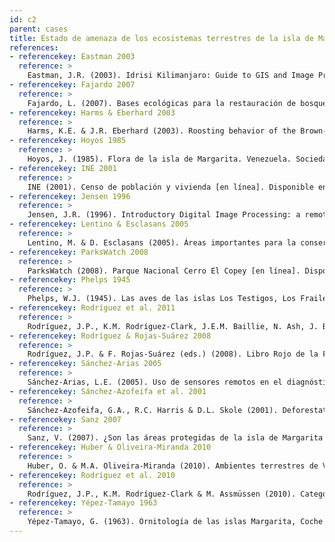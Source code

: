 ```yaml
---
id: c2
parent: cases
title: Estado de amenaza de los ecosistemas terrestres de la isla de Margarita, estado Nueva Esparta
references:
- referencekey: Eastman 2003
  reference: >
    Eastman, J.R. (2003). Idrisi Kilimanjaro: Guide to GIS and Image Proccessing. Manual Version 14.00. Clark Labs, Clark University: Worcester, Massachussets, EE.UU.
- referencekey: Fajardo 2007
  reference: >
    Fajardo, L. (2007). Bases ecológicas para la restauración de bosques secos tropicales en la península de Macanao, isla de Margarita. Tesis de Grado presentada como requisito parcial para optar al Título de Doctor en Ciencias mención Ecología, Instituto Venezolano de Investigaciones Científicas: Caracas, Venezuela.
- referencekey: Harms & Eberhard 2003
  reference: >
    Harms, K.E. & J.R. Eberhard (2003). Roosting behavior of the Brown-throated Parakeet (Aratinga pertinax) and roost locations on four southern Caribbean islands. Ornitol. Neotrop. 14: 79-89.
- referencekey: Hoyos 1985
  reference: >
    Hoyos, J. (1985). Flora de la isla de Margarita. Venezuela. Sociedad y Fundación La Salle de Ciencias Naturales: Caracas, Venezuela.
- referencekey: INE 2001
  reference: >
    INE (2001). Censo de población y vivienda [en línea]. Disponible en (www.ine.gob.ve/poblacion/ censopoblacionvivienda. asp)
- referencekey: Jensen 1996
  reference: >
    Jensen, J.R. (1996). Introductory Digital Image Processing: a remote sensing perspective. K.C. Clarke (ed.). Prentice Hall Series in Geographic Information Science. Prentice Hall: USA.
- referencekey: Lentino & Esclasans 2005
  reference: >
    Lentino, M. & D. Esclasans (2005). Áreas importantes para la conservación de las aves en Venezuela. Pp. 621-730. En: K. Boyla & A. Estrada (eds.). Áreas importantes para la conservación de las aves en los Andes tropicales: Sitios prioritarios para la conservación de biodiversidad. Serie Conservación de BirdLife N° 14. BirdLife Internacional: Quito, Ecuador.
- referencekey: ParksWatch 2008
  reference: >
    ParksWatch (2008). Parque Nacional Cerro El Copey [en línea]. Disponible en www.parkswatch.org/parkprofile
- referencekey: Phelps 1945
  reference: >
    Phelps, W.J. (1945). Las aves de las islas Los Testigos, Los Frailes y La Tortuga. Bol. Soc. Venez. Cienc. Nat. 9: 257-283.
- referencekey: Rodríguez et al. 2011
  reference: >
    Rodríguez, J.P., K.M. Rodríguez-Clark, J.E.M. Baillie, N. Ash, J. Benson, T. Boucher, C. Brown, N. Burgess, B. Collen, M. Jennings, D.A. Keith, E. Nicholson, C. Revenga, B. Reyers, M. Rouget, T. Smith, M. Spalding, A. Taber, M. Walpole, I. Zager & T. Zamin (2011). Establishing red list criteria for threatened ecosystems. Conservation Biology 25 [doi: 10.1111/j.1523-1739.2010.1598].
- referencekey: Rodríguez & Rojas-Suárez 2008
  reference: >
    Rodríguez, J.P. & F. Rojas-Suárez (eds.) (2008). Libro Rojo de la Fauna Venezolana. 3a. ed. PROVITA y Shell Venezuela, S.A.: Caracas, Venezuela. 364 pp.
- referencekey: Sánchez-Arias 2005
  reference: >
    Sánchez-Arias, L.E. (2005). Uso de sensores remotos en el diagnóstico y restauración de las áreas de manglar del Parque Nacional Laguna de la Restinga, isla de Margarita, Venezuela. Informe Final de Trabajo Dirigido. Instituto Venezolano de Investigaciones Científicas: Caracas, Venezuela.
- referencekey: Sánchez-Azofeifa et al. 2001
  reference: >
    Sánchez-Azofeifa, G.A., R.C. Harris & D.L. Skole (2001). Deforestation in Costa Rica: a quantitative analysis using remote sensing imagery. Biotropica 33: 378-384.
- referencekey: Sanz 2007
  reference: >
    Sanz, V. (2007). ¿Son las áreas protegidas de la isla de Margarita suficientes para mantener su biodiversidad? Análisis espacial del estado de conservación de sus vertebrados amenazados. Mem. Soc. Cien. Nat. La Salle 167: 111-130.
- referencekey: Huber & Oliveira-Miranda 2010
  reference: >
    Huber, O. & M.A. Oliveira-Miranda (2010). Ambientes terrestres de Venezuela. Pp: 29-89. En: J.P. Rodríguez, F. Rojas-Suárez & D. Giraldo Hernández (eds.). Libro Rojo de los Ecosistemas Terrestres de Venezuela. Provita, Shell Venezuela, Lenovo (Venezuela). Caracas: Venezuela.
- referencekey: Rodríguez et al. 2010
  reference: >
    Rodríguez, J.P., K.M. Rodríguez-Clark & M. Assmüssen (2010). Categorías y criterios de las listas rojas de ecosistemas. Pp: 93-105. En: J.P. Rodríguez, F. Rojas-Suárez & D. Giraldo Hernández (eds.). Libro Rojo de los Ecosistemas Terrestres de Venezuela. Provita, Shell Venezuela, Lenovo (Venezuela). Caracas: Venezuela.
- referencekey: Yépez-Tamayo 1963
  reference: >
    Yépez-Tamayo, G. (1963). Ornitología de las islas Margarita, Coche y Cubagua (Venezuela). Primera parte. Mem. Soc. Cienc. Nat. La Salle 23: 75-112.
---
```

